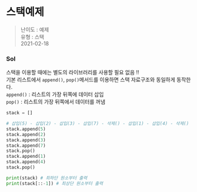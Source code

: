 # 스택예제
> 난이도 : 예제   
> 유형 : 스택  
> 2021-02-18

### Sol
스택을 이용할 때에는 별도의 라이브러리를 사용할 필요 없음 !!  
기본 리스트에서 `append()`, `pop()`메서드를 이용하면 스택 자료구조와 동일하게 동작한다.  
`append()` : 리스트의 가장 뒤쪽에 데이터 삽입  
`pop()` : 리스트의 가장 뒤쪽에서 데이터를 꺼냄
```python
stack = []

# 삽입(5) - 삽입(2) - 삽입(3) - 삽입(7) - 삭제() - 삽입(1) - 삽입(4) - 삭제()
stack.append(5)
stack.append(2)
stack.append(3)
stack.append(7)
stack.pop()
stack.append(1)
stack.append(4)
stack.pop()

print(stack) # 최하단 원소부터 출력
print(stack[::-1]) # 최상단 원소부터 출력
```